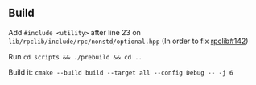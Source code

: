 ## Build

Add `#include <utility>` after line 23 on `lib/rpclib/include/rpc/nonstd/optional.hpp` (In order to fix [rpclib#142](https://github.com/rpclib/rpclib/issues/142))

Run `cd scripts && ./prebuild && cd ..`

Build it: `cmake --build build --target all --config Debug -- -j 6`